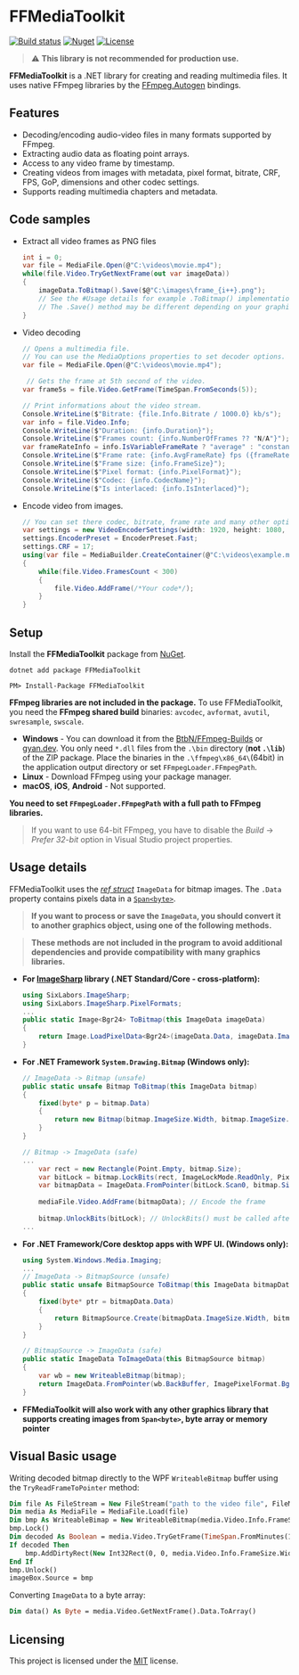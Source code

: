 # FFMediaToolkit

[![Build status](https://ci.appveyor.com/api/projects/status/9vaaqchtx1d5nldj?svg=true)](https://ci.appveyor.com/project/radek-k/ffmediatoolkit) [![Nuget](https://img.shields.io/nuget/v/FFMediaToolkit.svg)](https://www.nuget.org/packages/FFMediaToolkit/)
[![License](https://img.shields.io/github/license/radek-k/FFMediaToolkit.svg)](https://github.com/radek-k/FFMediaToolkit/blob/master/LICENSE)

> ⚠ **This library is not recommended for production use.**

**FFMediaToolkit** is a .NET library for creating and reading multimedia files. It uses native FFmpeg libraries by the [FFmpeg.Autogen](https://github.com/Ruslan-B/FFmpeg.AutoGen) bindings.

## Features

- Decoding/encoding audio-video files in many formats supported by FFmpeg.
- Extracting audio data as floating point arrays.
- Access to any video frame by timestamp.
- Creating videos from images with metadata, pixel format, bitrate, CRF, FPS, GoP, dimensions and other codec settings.
- Supports reading multimedia chapters and metadata.

## Code samples

- Extract all video frames as PNG files
  
    ```c#
    int i = 0;
    var file = MediaFile.Open(@"C:\videos\movie.mp4");
    while(file.Video.TryGetNextFrame(out var imageData))
    {
        imageData.ToBitmap().Save($@"C:\images\frame_{i++}.png");
        // See the #Usage details for example .ToBitmap() implementation
        // The .Save() method may be different depending on your graphics library
    }
    ```

- Video decoding
  
    ```c#
    // Opens a multimedia file.
    // You can use the MediaOptions properties to set decoder options.
    var file = MediaFile.Open(@"C:\videos\movie.mp4");
    
     // Gets the frame at 5th second of the video.
    var frame5s = file.Video.GetFrame(TimeSpan.FromSeconds(5));
    
    // Print informations about the video stream.
    Console.WriteLine($"Bitrate: {file.Info.Bitrate / 1000.0} kb/s");
    var info = file.Video.Info;
    Console.WriteLine($"Duration: {info.Duration}");
    Console.WriteLine($"Frames count: {info.NumberOfFrames ?? "N/A"}");
    var frameRateInfo = info.IsVariableFrameRate ? "average" : "constant";
    Console.WriteLine($"Frame rate: {info.AvgFrameRate} fps ({frameRateInfo})");
    Console.WriteLine($"Frame size: {info.FrameSize}");
    Console.WriteLine($"Pixel format: {info.PixelFormat}");
    Console.WriteLine($"Codec: {info.CodecName}");
    Console.WriteLine($"Is interlaced: {info.IsInterlaced}");
    ```

- Encode video from images.
  
    ```c#
    // You can set there codec, bitrate, frame rate and many other options.
    var settings = new VideoEncoderSettings(width: 1920, height: 1080, framerate: 30, codec: VideoCodec.H264);
    settings.EncoderPreset = EncoderPreset.Fast;
    settings.CRF = 17;
    using(var file = MediaBuilder.CreateContainer(@"C:\videos\example.mp4").WithVideo(settings).Create())
    {
        while(file.Video.FramesCount < 300)
        {
            file.Video.AddFrame(/*Your code*/);
        }
    }
    ```

## Setup

Install the **FFMediaToolkit** package from [NuGet](https://www.nuget.org/packages/FFMediaToolkit/).

```shell
dotnet add package FFMediaToolkit
```
  
```Package
PM> Install-Package FFMediaToolkit
```

**FFmpeg libraries are not included in the package.** To use FFMediaToolkit, you need the **FFmpeg shared build** binaries: `avcodec`, `avformat`, `avutil`, `swresample`, `swscale`.

- **Windows** - You can download it from the [BtbN/FFmpeg-Builds](https://github.com/BtbN/FFmpeg-Builds/releases) or [gyan.dev](https://www.gyan.dev/ffmpeg/builds/). You only need `*.dll` files from the `.\bin` directory (**not `.\lib`**) of the ZIP package. Place the binaries in the `.\ffmpeg\x86_64\`(64bit) in the application output directory or set `FFmpegLoader.FFmpegPath`.
- **Linux** - Download FFmpeg using your package manager.
- **macOS**, **iOS**, **Android** - Not supported.

**You need to set `FFmpegLoader.FFmpegPath` with a full path to FFmpeg libraries.**
> If you want to use 64-bit FFmpeg, you have to disable the *Build* -> *Prefer 32-bit* option in Visual Studio project properties.

## Usage details

FFMediaToolkit uses the [*ref struct*](https://docs.microsoft.com/pl-pl/dotnet/csharp/language-reference/keywords/ref#ref-struct-types) `ImageData` for bitmap images. The `.Data` property contains pixels data in a [`Span<byte>`](https://docs.microsoft.com/pl-pl/dotnet/api/system.span-1?view=netstandard-2.1).

> **If you want to process or save the `ImageData`, you should convert it to another graphics object, using one of the following methods.**

> **These methods are not included in the program to avoid additional dependencies and provide compatibility with many graphics libraries.**

- **For [ImageSharp](https://github.com/SixLabors/ImageSharp) library (.NET Standard/Core - cross-platform):**
  
    ```c#
    using SixLabors.ImageSharp;
    using SixLabors.ImageSharp.PixelFormats;
    ...
    public static Image<Bgr24> ToBitmap(this ImageData imageData)
    {
        return Image.LoadPixelData<Bgr24>(imageData.Data, imageData.ImageSize.Width, imageData.ImageSize.Height);
    }
    ```

- **For .NET Framework `System.Drawing.Bitmap` (Windows only):**
  
    ```c#
    // ImageData -> Bitmap (unsafe)
    public static unsafe Bitmap ToBitmap(this ImageData bitmap)
    {
        fixed(byte* p = bitmap.Data)
        {
            return new Bitmap(bitmap.ImageSize.Width, bitmap.ImageSize.Height, bitmap.Stride, PixelFormat.Format24bppRgb, new IntPtr(p));
        }
    }
  
    // Bitmap -> ImageData (safe)
    ...
        var rect = new Rectangle(Point.Empty, bitmap.Size);
        var bitLock = bitmap.LockBits(rect, ImageLockMode.ReadOnly, PixelFormat.Format24bppRgb);
        var bitmapData = ImageData.FromPointer(bitLock.Scan0, bitmap.Size, ImagePixelFormat.Bgr24);
        
        mediaFile.Video.AddFrame(bitmapData); // Encode the frame
        
        bitmap.UnlockBits(bitLock); // UnlockBits() must be called after encoding the frame
   ...
    ```

- **For .NET Framework/Core desktop apps with WPF UI. (Windows only):**
  
    ```c#
    using System.Windows.Media.Imaging;
    ...
    // ImageData -> BitmapSource (unsafe)
    public static unsafe BitmapSource ToBitmap(this ImageData bitmapData)
    {
        fixed(byte* ptr = bitmapData.Data)
        {
            return BitmapSource.Create(bitmapData.ImageSize.Width, bitmapData.ImageSize.Height, 96, 96, PixelFormats.Bgr32, null, new IntPtr(ptr), bitmapData.Data.Length, bitmapData.Stride);
        }
    }
  
    // BitmapSource -> ImageData (safe)
    public static ImageData ToImageData(this BitmapSource bitmap)
    {
        var wb = new WriteableBitmap(bitmap);
        return ImageData.FromPointer(wb.BackBuffer, ImagePixelFormat.Bgra32, wb.PixelWidth, wb.PixelHeight);
    }
    ```

- **FFMediaToolkit will also work with any other graphics library that supports creating images from `Span<byte>`, byte array or memory pointer**

## Visual Basic usage
Writing decoded bitmap directly to the WPF `WriteableBitmap` buffer using the `TryReadFrameToPointer` method:
````vb
Dim file As FileStream = New FileStream("path to the video file", FileMode.Open, FileAccess.Read)
Dim media As MediaFile = MediaFile.Load(file)
Dim bmp As WriteableBimap = New WriteableBitmap(media.Video.Info.FrameSize.Width, media.Video.Info.FrameSize.Height, 96, 96, PixelFormats.Bgr24, Nothing)
bmp.Lock()
Dim decoded As Boolean = media.Video.TryGetFrame(TimeSpan.FromMinutes(1), bmp.BackBuffer, bmp.BackBufferStride)
If decoded Then
    bmp.AddDirtyRect(New Int32Rect(0, 0, media.Video.Info.FrameSize.Width, media.Video.Info.FrameSize.Height))
End If
bmp.Unlock()
imageBox.Source = bmp
````
Converting `ImageData` to a byte array:
````vb
Dim data() As Byte = media.Video.GetNextFrame().Data.ToArray()
````
## Licensing

This project is licensed under the [MIT](https://github.com/radek-k/FFMediaToolkit/blob/master/LICENSE) license.
